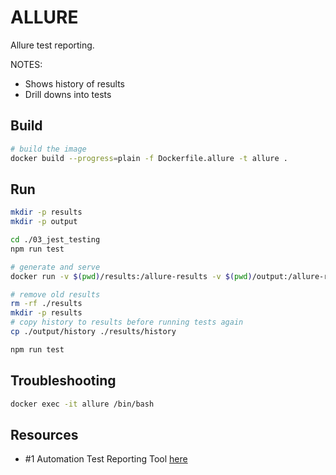 # ALLURE

Allure test reporting.  

NOTES:

* Shows history of results
* Drill downs into tests

## Build

```sh
# build the image 
docker build --progress=plain -f Dockerfile.allure -t allure . 
```

## Run

```sh
mkdir -p results
mkdir -p output

cd ./03_jest_testing
npm run test

# generate and serve
docker run -v $(pwd)/results:/allure-results -v $(pwd)/output:/allure-report -p 8080:8080 --name allure --rm -it allure 

# remove old results
rm -rf ./results
mkdir -p results
# copy history to results before running tests again
cp ./output/history ./results/history

npm run test
```

## Troubleshooting

```sh
docker exec -it allure /bin/bash
```

## Resources

* #1 Automation Test Reporting Tool [here](https://allurereport.org/)
